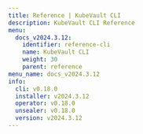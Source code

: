 ```yaml
---
title: Reference | KubeVault CLI
description: KubeVault CLI Reference
menu:
  docs_v2024.3.12:
    identifier: reference-cli
    name: KubeVault CLI
    weight: 30
    parent: reference
menu_name: docs_v2024.3.12
info:
  cli: v0.18.0
  installer: v2024.3.12
  operator: v0.18.0
  unsealer: v0.18.0
  version: v2024.3.12
---
```


